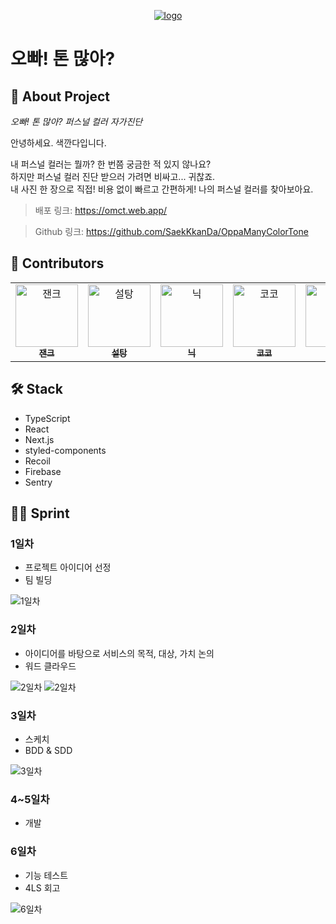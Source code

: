 <p align="center">
  <a href="https://omct.web.app/" rel="noopener" target="_blank"><img src="./readme/omct-thumbnail.png" alt="logo"></a>
</p>

# 오빠! 톤 많아?

## 🧐 About Project

_오빠! 톤 많아? 퍼스널 컬러 자가진단_

<p>
안녕하세요. 색깐다입니다.

내 퍼스널 컬러는 뭘까? 한 번쯤 궁금한 적 있지 않나요?<br>
하지만 퍼스널 컬러 진단 받으러 가려면 비싸고... 귀찮죠.<br>
내 사진 한 장으로 직접! 비용 없이 빠르고 간편하게! 나의 퍼스널 컬러를 찾아보아요.

</p>

> 배포 링크: https://omct.web.app/

> Github 링크: https://github.com/SaekKkanDa/OppaManyColorTone

## 🙏 Contributors

<!-- ALL-CONTRIBUTORS-LIST:START - Do not remove or modify this section -->
<table>
  <tbody>
    <tr>
      <td align="center" valign="top">
        <a href="https://github.com/Jaenk-99">
          <img src="https://avatars.githubusercontent.com/u/87492963?v=4" width="100px" alt="잰크" />
          <br />
          <sub>
            <b>잰크</b>
          </sub>
        </a>
        <br />
      </td>
      <td align="center" valign="top">
        <a href="https://github.com/seoltang">
          <img src="https://avatars.githubusercontent.com/u/91963656?v=4" width="100px" alt="설탕" />
          <br />
          <sub>
            <b>설탕</b>
          </sub>
        </a>
        <br />
      </td>
      <td align="center" valign="top">
        <a href="https://github.com/jjsk109">
          <img src="https://avatars.githubusercontent.com/u/39641848?v=4" width="100px" alt="닉" />
          <br />
          <sub>
            <b>닉</b>
          </sub>
        </a>
        <br />
      </td>
      <td align="center" valign="top">
        <a href="https://github.com/zwonkim">
          <img src="https://avatars.githubusercontent.com/u/103507999?v=4" width="100px" alt="코코" />
          <br />
          <sub>
            <b>코코</b>
          </sub>
        </a>
        <br />
      </td>
      <td align="center" valign="top">
        <a href="https://github.com/hyeongjun3">
          <img src="https://avatars.githubusercontent.com/u/37447578?v=4" width="100px" alt="준" />
          <br />
          <sub>
            <b>준</b>
          </sub>
        </a>
        <br />
      </td>
      <td align="center" valign="top">
        <a href="https://github.com/soojjung">
          <img src="https://avatars.githubusercontent.com/u/89066676?v=4" width="100px" alt="수야" />
          <br />
          <sub>
            <b>수야</b>
          </sub>
        </a>
        <br />
      </td>
    </tr>
  </tbody>
</table>

<!-- ALL-CONTRIBUTORS-LIST:END -->

## 🛠 Stack

- TypeScript
- React
- Next.js
- styled-components
- Recoil
- Firebase
- Sentry

## 🏃🏻 Sprint

### 1일차

- 프로젝트 아이디어 선정
- 팀 빌딩

<img src="./readme/1.png" alt="1일차" />

### 2일차

- 아이디어를 바탕으로 서비스의 목적, 대상, 가치 논의
- 워드 클라우드

<img src="./readme/2-1.png" alt="2일차" />
<img src="./readme/2-2.png" alt="2일차" />

### 3일차

- 스케치
- BDD & SDD

<img src="./readme/3.png" alt="3일차" />

### 4~5일차

- 개발

### 6일차

- 기능 테스트
- 4LS 회고

<img src="./readme/6.png" alt="6일차" />
